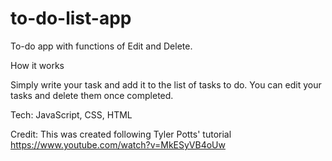 # to-do-list-app

To-do app with functions of Edit and Delete.

How it works

Simply write your task and add it to the list of tasks to do. You can edit your tasks and delete them once completed.

Tech: JavaScript, CSS, HTML

Credit: This was created following Tyler Potts' tutorial
https://www.youtube.com/watch?v=MkESyVB4oUw
